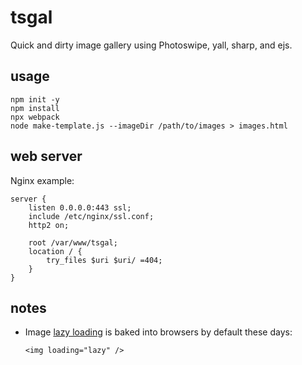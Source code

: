 # tsgal

Quick and dirty image gallery using Photoswipe, yall, sharp, and ejs.

## usage

```shell
npm init -y
npm install
npx webpack
node make-template.js --imageDir /path/to/images > images.html
```

## web server

Nginx example:

```
server {
    listen 0.0.0.0:443 ssl;
    include /etc/nginx/ssl.conf;
    http2 on;

    root /var/www/tsgal;
    location / { 
        try_files $uri $uri/ =404;
    }   
}
```

## notes

* Image [lazy loading](https://web.dev/browser-level-image-lazy-loading/) is baked into browsers by default these days:

    `<img loading="lazy" />`
